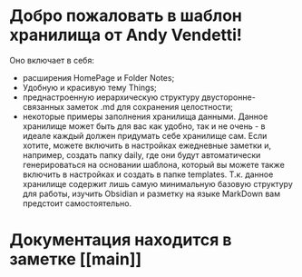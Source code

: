 # Добро пожаловать в шаблон хранилища от Andy Vendetti!

Оно включает в себя:
- расширения HomePage и Folder Notes;
- Удобную и красивую тему Things;
- преднастроенную иерархическую структуру двусторонне-связанных заметок .md для сохранения целостности;
- некоторые примеры заполнения хранилища данными.
Данное хранилище может быть для вас как удобно, так и не очень - в идеале каждый должен придумать себе хранилище сам.
Если хотите, можете включить в настройках ежедневные заметки и, например, создать папку daily, где они будут автоматически генерироваться на основании шаблона, который вы можете также включить в настройках и создать в папке templates. Т.к. данное хранилище содержит лишь самую минимальную базовую структуру для работы, изучить Obsidian и разметку на языке MarkDown вам предстоит самостоятельно.
# Документация находится в заметке [[main]]